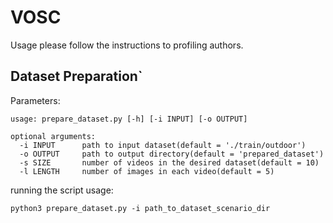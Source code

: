 # VOSC

 Usage
please follow the instructions to profiling authors.

## Dataset Preparation`
Parameters:
```
usage: prepare_dataset.py [-h] [-i INPUT] [-o OUTPUT]

optional arguments:
  -i INPUT      path to input dataset(default = './train/outdoor')
  -o OUTPUT     path to output directory(default = 'prepared_dataset')
  -s SIZE       number of videos in the desired dataset(default = 10)
  -l LENGTH     number of images in each video(default = 5)
```
running the script usage:
```
python3 prepare_dataset.py -i path_to_dataset_scenario_dir 
```
